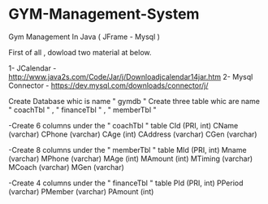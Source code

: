 # GYM-Management-System
Gym Management In Java ( JFrame - Mysql ) 


First of all , dowload two material at below.

1- JCalendar  -  http://www.java2s.com/Code/Jar/j/Downloadjcalendar14jar.htm
2- Mysql Connector - https://dev.mysql.com/downloads/connector/j/



Create Database whic is name  " gymdb " 
Create three table  whic are name  " coachTbl "  ,  " financeTbl " , " memberTbl " 


-Create  6 columns under the " coachTbl " table
CId (PRI, int)
CName (varchar)
CPhone (varchar) 
CAge (int)
CAddress (varchar)
CGen (varchar)



-Create  8 columns under the " memberTbl " table
MId (PRI, int)
Mname (varchar)
MPhone (varchar)
MAge (int)
MAmount (int)
MTiming (varchar)
MCoach (varchar)
MGen (varchar)



-Create  4 columns under the " financeTbl " table
PId (PRI, int)
PPeriod (varchar)
PMember (varchar)
PAmount (int)






